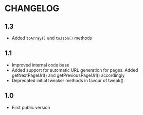 CHANGELOG
=========

1.3
---

 * Added `toArray()` and `toJson()` methods

1.1
---
 
 * Improved internal code base
 * Added support for automatic URL generation for pages. 
   Added getNextPageUrl() and getPreviousPageUrl() accordingly
 * Deprecated initial tweaker methods in favour of tweak().

1.0
---

 * First public version
